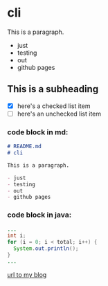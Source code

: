 # cli

This is a paragraph.

- just
- testing
- out
- github pages

## This is a subheading

- [x] here's a checked list item
- [ ] here's an unchecked list item

### code block in md:
```md
# README.md
# cli

This is a paragraph.

- just
- testing
- out
- github pages
```

### code block in java:
```java
...
int i;
for (i = 0; i < total; i++) {
  System.out.println();
}
...
```

[url to my blog](sparky.blog)

